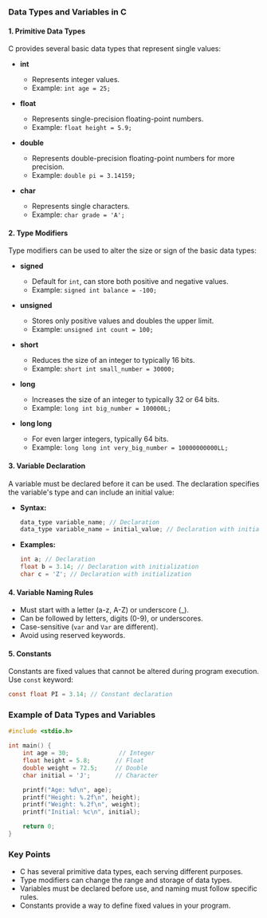 ### Data Types and Variables in C

#### 1. **Primitive Data Types**
C provides several basic data types that represent single values:

- **int**
  - Represents integer values.
  - Example: `int age = 25;`

- **float**
  - Represents single-precision floating-point numbers.
  - Example: `float height = 5.9;`

- **double**
  - Represents double-precision floating-point numbers for more precision.
  - Example: `double pi = 3.14159;`

- **char**
  - Represents single characters.
  - Example: `char grade = 'A';`

#### 2. **Type Modifiers**
Type modifiers can be used to alter the size or sign of the basic data types:

- **signed**
  - Default for `int`, can store both positive and negative values.
  - Example: `signed int balance = -100;`

- **unsigned**
  - Stores only positive values and doubles the upper limit.
  - Example: `unsigned int count = 100;`

- **short**
  - Reduces the size of an integer to typically 16 bits.
  - Example: `short int small_number = 30000;`

- **long**
  - Increases the size of an integer to typically 32 or 64 bits.
  - Example: `long int big_number = 100000L;`

- **long long**
  - For even larger integers, typically 64 bits.
  - Example: `long long int very_big_number = 10000000000LL;`

#### 3. **Variable Declaration**
A variable must be declared before it can be used. The declaration specifies the variable's type and can include an initial value:

- **Syntax:**
  ```c
  data_type variable_name; // Declaration
  data_type variable_name = initial_value; // Declaration with initialization
  ```

- **Examples:**
  ```c
  int a; // Declaration
  float b = 3.14; // Declaration with initialization
  char c = 'Z'; // Declaration with initialization
  ```

#### 4. **Variable Naming Rules**
- Must start with a letter (a-z, A-Z) or underscore (_).
- Can be followed by letters, digits (0-9), or underscores.
- Case-sensitive (`var` and `Var` are different).
- Avoid using reserved keywords.

#### 5. **Constants**
Constants are fixed values that cannot be altered during program execution. Use `const` keyword:
```c
const float PI = 3.14; // Constant declaration
```

### Example of Data Types and Variables
```c
#include <stdio.h>

int main() {
    int age = 30;              // Integer
    float height = 5.8;       // Float
    double weight = 72.5;     // Double
    char initial = 'J';       // Character

    printf("Age: %d\n", age);
    printf("Height: %.2f\n", height);
    printf("Weight: %.2f\n", weight);
    printf("Initial: %c\n", initial);

    return 0;
}
```

### Key Points
- C has several primitive data types, each serving different purposes.
- Type modifiers can change the range and storage of data types.
- Variables must be declared before use, and naming must follow specific rules.
- Constants provide a way to define fixed values in your program.